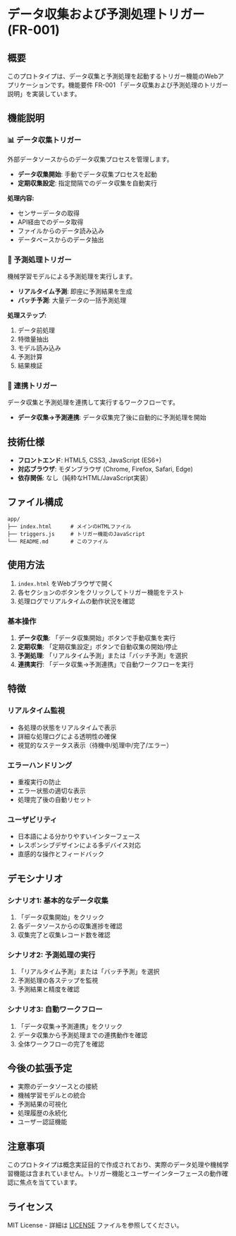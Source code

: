 # データ収集および予測処理トリガー (FR-001)

## 概要

このプロトタイプは、データ収集と予測処理を起動するトリガー機能のWebアプリケーションです。機能要件 FR-001 「データ収集および予測処理のトリガー説明」を実装しています。

## 機能説明

### 📊 データ収集トリガー

外部データソースからのデータ収集プロセスを管理します。

- **データ収集開始**: 手動でデータ収集プロセスを起動
- **定期収集設定**: 指定間隔でのデータ収集を自動実行

**処理内容:**
- センサーデータの取得
- API経由でのデータ取得
- ファイルからのデータ読み込み
- データベースからのデータ抽出

### 🔮 予測処理トリガー

機械学習モデルによる予測処理を実行します。

- **リアルタイム予測**: 即座に予測結果を生成
- **バッチ予測**: 大量データの一括予測処理

**処理ステップ:**
1. データ前処理
2. 特徴量抽出
3. モデル読み込み
4. 予測計算
5. 結果検証

### 🔗 連携トリガー

データ収集と予測処理を連携して実行するワークフローです。

- **データ収集→予測連携**: データ収集完了後に自動的に予測処理を開始

## 技術仕様

- **フロントエンド**: HTML5, CSS3, JavaScript (ES6+)
- **対応ブラウザ**: モダンブラウザ (Chrome, Firefox, Safari, Edge)
- **依存関係**: なし（純粋なHTML/JavaScript実装）

## ファイル構成

```
app/
├── index.html      # メインのHTMLファイル
├── triggers.js     # トリガー機能のJavaScript
└── README.md       # このファイル
```

## 使用方法

1. `index.html` をWebブラウザで開く
2. 各セクションのボタンをクリックしてトリガー機能をテスト
3. 処理ログでリアルタイムの動作状況を確認

### 基本操作

1. **データ収集**: 「データ収集開始」ボタンで手動収集を実行
2. **定期収集**: 「定期収集設定」ボタンで自動収集の開始/停止
3. **予測処理**: 「リアルタイム予測」または「バッチ予測」を選択
4. **連携実行**: 「データ収集→予測連携」で自動ワークフローを実行

## 特徴

### リアルタイム監視
- 各処理の状態をリアルタイムで表示
- 詳細な処理ログによる透明性の確保
- 視覚的なステータス表示（待機中/処理中/完了/エラー）

### エラーハンドリング
- 重複実行の防止
- エラー状態の適切な表示
- 処理完了後の自動リセット

### ユーザビリティ
- 日本語による分かりやすいインターフェース
- レスポンシブデザインによる多デバイス対応
- 直感的な操作とフィードバック

## デモシナリオ

### シナリオ1: 基本的なデータ収集
1. 「データ収集開始」をクリック
2. 各データソースからの収集進捗を確認
3. 収集完了と収集レコード数を確認

### シナリオ2: 予測処理の実行
1. 「リアルタイム予測」または「バッチ予測」を選択
2. 予測処理の各ステップを監視
3. 予測結果と精度を確認

### シナリオ3: 自動ワークフロー
1. 「データ収集→予測連携」をクリック
2. データ収集から予測処理までの連携動作を確認
3. 全体ワークフローの完了を確認

## 今後の拡張予定

- 実際のデータソースとの接続
- 機械学習モデルとの統合
- 予測結果の可視化
- 処理履歴の永続化
- ユーザー認証機能

## 注意事項

このプロトタイプは概念実証目的で作成されており、実際のデータ処理や機械学習機能は含まれていません。トリガー機能とユーザーインターフェースの動作確認に焦点を当てています。

## ライセンス

MIT License - 詳細は [LICENSE](../LICENSE) ファイルを参照してください。